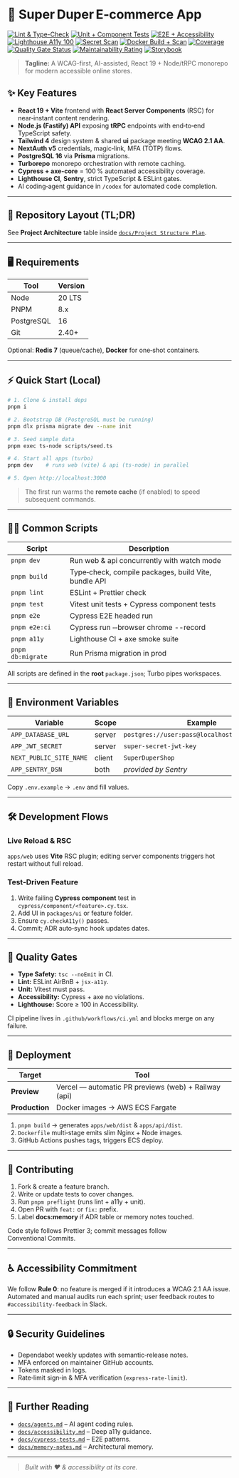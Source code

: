 # 🚀 Super Duper E‑commerce App

[![Lint & Type-Check](https://github.com/Xertox1234/NL_Clothing/actions/workflows/lint-typecheck.yml/badge.svg)](https://github.com/Xertox1234/NL_Clothing/actions/workflows/lint-typecheck.yml)
[![Unit + Component Tests](https://github.com/Xertox1234/NL_Clothing/actions/workflows/unit-component.yml/badge.svg)](https://github.com/Xertox1234/NL_Clothing/actions/workflows/unit-component.yml)
[![E2E + Accessibility](https://github.com/Xertox1234/NL_Clothing/actions/workflows/e2e-a11y.yml/badge.svg)](https://github.com/Xertox1234/NL_Clothing/actions/workflows/e2e-a11y.yml)
[![Lighthouse A11y 100](https://github.com/Xertox1234/NL_Clothing/actions/workflows/lighthouse.yml/badge.svg)](https://github.com/Xertox1234/NL_Clothing/actions/workflows/lighthouse.yml)
[![Secret Scan](https://github.com/Xertox1234/NL_Clothing/actions/workflows/secret-scan.yml/badge.svg)](https://github.com/Xertox1234/NL_Clothing/actions/workflows/secret-scan.yml)
[![Docker Build + Scan](https://github.com/Xertox1234/NL_Clothing/actions/workflows/docker-deploy.yml/badge.svg)](https://github.com/Xertox1234/NL_Clothing/actions/workflows/docker-deploy.yml)
[![Coverage](https://codecov.io/gh/Xertox1234/NL_Clothing/branch/main/graph/badge.svg)](https://codecov.io/gh/Xertox1234/NL_Clothing)
[![Quality Gate Status](https://sonarcloud.io/api/project_badges/measure?project=Xertox1234_NL_Clothing&metric=alert_status)](https://sonarcloud.io/summary/new_code?id=Xertox1234_NL_Clothing)
[![Maintainability Rating](https://sonarcloud.io/api/project_badges/measure?project=Xertox1234_NL_Clothing&metric=sqale_rating)](https://sonarcloud.io/summary/new_code?id=Xertox1234_NL_Clothing)
[![Storybook](https://img.shields.io/badge/Storybook-Browse-blue?logo=storybook)](https://xertox1234.github.io/NL_Clothing/)

> **Tagline:** A WCAG-first, AI-assisted, React 19 + Node/tRPC monorepo for modern accessible online stores.



## ✨ Key Features

* **React 19 + Vite** frontend with **React Server Components** (RSC) for near‑instant content rendering.
* **Node.js (Fastify) API** exposing **tRPC** endpoints with end‑to‑end TypeScript safety.
* **Tailwind 4** design system & shared **ui** package meeting **WCAG 2.1 AA**.
* **NextAuth v5** credentials, magic‑link, MFA (TOTP) flows.
* **PostgreSQL 16** via **Prisma** migrations.
* **Turborepo** monorepo orchestration with remote caching.
* **Cypress + axe‑core** = 100 % automated accessibility coverage.
* **Lighthouse CI**, **Sentry**, strict TypeScript & ESLint gates.
* AI coding‑agent guidance in `/codex` for automated code completion.

---

## 📂 Repository Layout (TL;DR)

See **Project Architecture** table inside [`docs/Project Structure Plan`](../docs/Project%20Structure%20Plan.md).

---

## 🖥️ Requirements

| Tool       | Version |
| ---------- | ------- |
| Node       | 20 LTS  |
| PNPM       | 8.x     |
| PostgreSQL | 16      |
| Git        | 2.40+   |

Optional: **Redis 7** (queue/cache), **Docker** for one‑shot containers.

---

## ⚡ Quick Start (Local)

```bash
# 1. Clone & install deps
pnpm i

# 2. Bootstrap DB (PostgreSQL must be running)
pnpm dlx prisma migrate dev --name init

# 3. Seed sample data
pnpm exec ts-node scripts/seed.ts

# 4. Start all apps (turbo)
pnpm dev    # runs web (vite) & api (ts-node) in parallel

# 5. Open http://localhost:3000
```

> The first run warms the **remote cache** (if enabled) to speed subsequent commands.

---

## 🧑‍💻 Common Scripts

| Script            | Description                                          |
| ----------------- | ---------------------------------------------------- |
| `pnpm dev`        | Run web & api concurrently with watch mode           |
| `pnpm build`      | Type‑check, compile packages, build Vite, bundle API |
| `pnpm lint`       | ESLint + Prettier check                              |
| `pnpm test`       | Vitest unit tests + Cypress component tests          |
| `pnpm e2e`        | Cypress E2E headed run                               |
| `pnpm e2e:ci`     | Cypress run ‑‑browser chrome --record                |
| `pnpm a11y`       | Lighthouse CI + axe smoke suite                      |
| `pnpm db:migrate` | Run Prisma migration in prod                         |

All scripts are defined in the **root** `package.json`; Turbo pipes workspaces.

---

## 🔐 Environment Variables

| Variable                | Scope  | Example                                       |
| ----------------------- | ------ | --------------------------------------------- |
| `APP_DATABASE_URL`      | server | `postgres://user:pass@localhost:5432/sd_ecom` |
| `APP_JWT_SECRET`        | server | `super‑secret‑jwt‑key`                        |
| `NEXT_PUBLIC_SITE_NAME` | client | `SuperDuperShop`                              |
| `APP_SENTRY_DSN`        | both   | *provided by Sentry*                          |

Copy `.env.example` → `.env` and fill values.

---

## 🛠️ Development Flows

### Live Reload & RSC

`apps/web` uses **Vite** RSC plugin; editing server components triggers hot restart without full reload.

### Test‑Driven Feature

1. Write failing **Cypress component** test in `cypress/component/<feature>.cy.tsx`.
2. Add UI in `packages/ui` or feature folder.
3. Ensure `cy.checkA11y()` passes.
4. Commit; ADR auto‑sync hook updates dates.

---

## 🧪 Quality Gates

* **Type Safety:** `tsc --noEmit` in CI.
* **Lint:** ESLint AirBnB + `jsx‑a11y`.
* **Unit:** Vitest must pass.
* **Accessibility:** Cypress + axe no violations.
* **Lighthouse:** Score ≥ 100 in Accessibility.

CI pipeline lives in `.github/workflows/ci.yml` and blocks merge on any failure.

---

## 🚀 Deployment

| Target         | Tool                                                 |
| -------------- | ---------------------------------------------------- |
| **Preview**    | Vercel — automatic PR previews (web) + Railway (api) |
| **Production** | Docker images → AWS ECS Fargate                      |

1. `pnpm build` → generates `apps/web/dist` & `apps/api/dist`.
2. `Dockerfile` multi‑stage emits slim Nginx + Node images.
3. GitHub Actions pushes tags, triggers ECS deploy.

---

## 🤝 Contributing

1. Fork & create a feature branch.
2. Write or update tests to cover changes.
3. Run `pnpm preflight` (runs lint + a11y + unit).
4. Open PR with `feat:` or `fix:` prefix.
5. Label **docs\:memory** if ADR table or memory notes touched.

Code style follows Prettier 3; commit messages follow Conventional Commits.

---

## ♿ Accessibility Commitment

We follow **Rule 0**: no feature is merged if it introduces a WCAG 2.1 AA issue. Automated and manual audits run each sprint; user feedback routes to `#accessibility-feedback` in Slack.

---

## 🔒 Security Guidelines

* Dependabot weekly updates with semantic‑release notes.
* MFA enforced on maintainer GitHub accounts.
* Tokens masked in logs.
* Rate‑limit sign‑in & MFA verification (`express‑rate‑limit`).

---

## 📄 Further Reading

* [`docs/agents.md`](docs/agents.md) – AI agent coding rules.
* [`docs/accessibility.md`](docs/accessibility.md) – Deep a11y guidance.
* [`docs/cypress-tests.md`](docs/cypress-tests.md) – E2E patterns.
* [`docs/memory-notes.md`](docs/memory-notes.md) – Architectural memory.

---

> *Built with ❤️ & accessibility at its core.*













